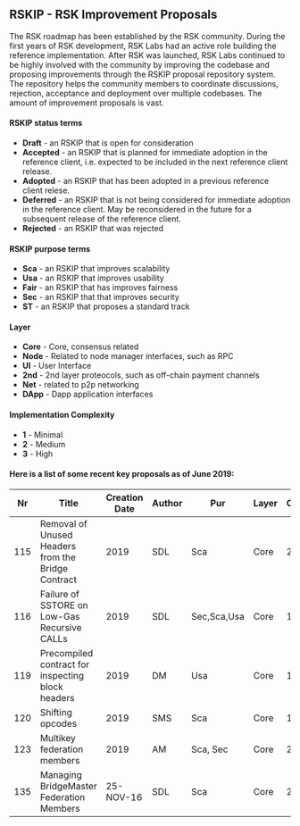 ## RSKIP - RSK Improvement Proposals

The RSK roadmap has been established by the RSK community. During the first years of RSK development, RSK Labs had an active role building the reference implementation. After RSK was launched, RSK Labs continued to be highly involved with the community by improving the codebase and proposing improvements through the RSKIP proposal repository system. The repository helps the community members to coordinate discussions, rejection, acceptance and deployment over multiple codebases. The amount of improvement proposals is vast. 

#### RSKIP status terms

* **Draft** - an RSKIP that is open for consideration
* **Accepted** - an RSKIP that is planned for immediate adoption in the reference client, i.e. expected to be included in the next reference client release.
* **Adopted** - an RSKIP that has been adopted in a previous reference client relese.
* **Deferred** - an RSKIP that is not being considered for immediate adoption in the reference client. May be reconsidered in the future for a subsequent release of the reference client.
* **Rejected** - an RSKIP that was rejected

#### RSKIP purpose terms

* **Sca** - an RSKIP that improves scalability
* **Usa** - an RSKIP that improves usability
* **Fair** - an RSKIP that has improves fairness
* **Sec** - an RSKIP that that improves security
* **ST** - an RSKIP that proposes a standard track

#### Layer

* **Core** - Core, consensus related
* **Node** - Related to node manager interfaces, such as RPC
* **UI** - User Interface
* **2nd** - 2nd layer proteocols, such as off-chain payment channels
* **Net** - related to p2p networking
* **DApp** - Dapp application interfaces

#### Implementation Complexity
* **1** - Minimal
* **2** - Medium
* **3** - High

#### Here is a list of some recent key proposals as of June 2019:

Nr | Title | Creation Date | Author | Pur | Layer | C | Status
-- | ----- | ------------- | ------ | --- | ----- | - | ------
115 | Removal of Unused Headers from the Bridge Contract | 2019 | SDL | Sca | Core | 2 | Draft
116 | Failure of SSTORE on Low-Gas Recursive CALLs | 2019 | SDL | Sec,Sca,Usa | Core | 1 | Draft
119 | Precompiled contract for inspecting block headers | 2019 | DM | Usa | Core | 1 | Draft
120 | Shifting opcodes | 2019 | SMS | Sca | Core | 1 | Adopted
123 | Multikey federation members | 2019 | AM | Sca, Sec | Core | 2 | Draft
135 | Managing BridgeMaster Federation Members | 25-NOV-16 | SDL | Sca | Core | 2 | Draft
